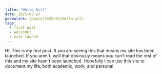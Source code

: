 ```yaml
---
title: 'Hello All!'
date: 2025-03-27
permalink: /posts/2025/03/hello-all/
tags:
  - first post
  - welcome!
  - site launch
---
```


Hi! This is my first post. If you are seeing this that means my site has been launched. If you aren't, well that obviously means you can't read the rest of this and my site hasn't been launched. Hopefully I can use this site to document my life, both academic, work, and personal. 

<!--
Headings are cool
======

You can have many headings
======

Aren't headings cool?
------
-->